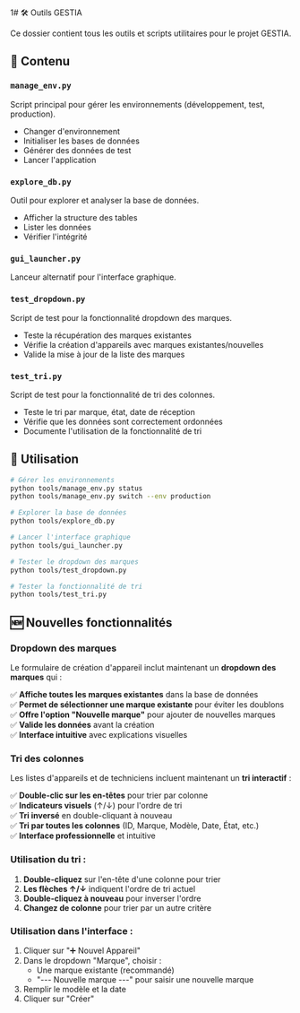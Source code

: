 1# 🛠️ Outils GESTIA

Ce dossier contient tous les outils et scripts utilitaires pour le projet GESTIA.

## 📁 Contenu

### `manage_env.py`
Script principal pour gérer les environnements (développement, test, production).
- Changer d'environnement
- Initialiser les bases de données
- Générer des données de test
- Lancer l'application

### `explore_db.py`
Outil pour explorer et analyser la base de données.
- Afficher la structure des tables
- Lister les données
- Vérifier l'intégrité

### `gui_launcher.py`
Lanceur alternatif pour l'interface graphique.

### `test_dropdown.py`
Script de test pour la fonctionnalité dropdown des marques.
- Teste la récupération des marques existantes
- Vérifie la création d'appareils avec marques existantes/nouvelles
- Valide la mise à jour de la liste des marques

### `test_tri.py`
Script de test pour la fonctionnalité de tri des colonnes.
- Teste le tri par marque, état, date de réception
- Vérifie que les données sont correctement ordonnées
- Documente l'utilisation de la fonctionnalité de tri

## 🚀 Utilisation

```bash
# Gérer les environnements
python tools/manage_env.py status
python tools/manage_env.py switch --env production

# Explorer la base de données
python tools/explore_db.py

# Lancer l'interface graphique
python tools/gui_launcher.py

# Tester le dropdown des marques
python tools/test_dropdown.py

# Tester la fonctionnalité de tri
python tools/test_tri.py
```

## 🆕 Nouvelles fonctionnalités

### Dropdown des marques
Le formulaire de création d'appareil inclut maintenant un **dropdown des marques** qui :

✅ **Affiche toutes les marques existantes** dans la base de données  
✅ **Permet de sélectionner une marque existante** pour éviter les doublons  
✅ **Offre l'option "Nouvelle marque"** pour ajouter de nouvelles marques  
✅ **Valide les données** avant la création  
✅ **Interface intuitive** avec explications visuelles  

### Tri des colonnes
Les listes d'appareils et de techniciens incluent maintenant un **tri interactif** :

✅ **Double-clic sur les en-têtes** pour trier par colonne  
✅ **Indicateurs visuels** (↑/↓) pour l'ordre de tri  
✅ **Tri inversé** en double-cliquant à nouveau  
✅ **Tri par toutes les colonnes** (ID, Marque, Modèle, Date, État, etc.)  
✅ **Interface professionnelle** et intuitive  

### Utilisation du tri :
1. **Double-cliquez** sur l'en-tête d'une colonne pour trier
2. **Les flèches ↑/↓** indiquent l'ordre de tri actuel
3. **Double-cliquez à nouveau** pour inverser l'ordre
4. **Changez de colonne** pour trier par un autre critère

### Utilisation dans l'interface :
1. Cliquer sur "➕ Nouvel Appareil"
2. Dans le dropdown "Marque", choisir :
   - Une marque existante (recommandé)
   - "--- Nouvelle marque ---" pour saisir une nouvelle marque
3. Remplir le modèle et la date
4. Cliquer sur "Créer" 
